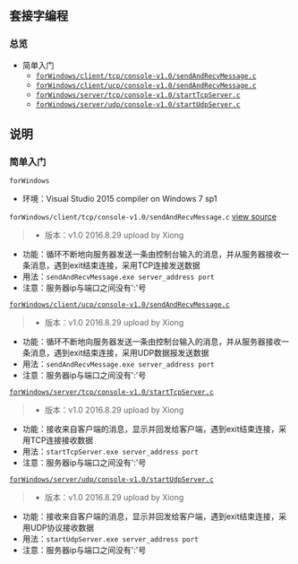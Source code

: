 ## 套接字编程
### 总览
+ 简单入门
  + [`forWindows/client/tcp/console-v1.0/sendAndRecvMessage.c`][16082901]
  + [`forWindows/client/ucp/console-v1.0/sendAndRecvMessage.c`][16082902]
  + [`forWindows/server/tcp/console-v1.0/startTcpServer.c`][16082903]
  + [`forWindows/server/udp/console-v1.0/startUdpServer.c`][16082904]

## 说明
### 简单入门
`forWindows`
* 环境：Visual Studio 2015 compiler on Windows 7 sp1  

`forWindows/client/tcp/console-v1.0/sendAndRecvMessage.c`
[view source][16082901]
>* 版本：v1.0 2016.8.29 upload by Xiong
* 功能：循环不断地向服务器发送一条由控制台输入的消息，并从服务器接收一条消息，遇到exit结束连接，采用TCP连接发送数据
* 用法：`sendAndRecvMessage.exe server_address port`
* 注意：服务器ip与端口之间没有':'号

[`forWindows/client/ucp/console-v1.0/sendAndRecvMessage.c`][16082902]
>* 版本：v1.0 2016.8.29 upload by Xiong
* 功能：循环不断地向服务器发送一条由控制台输入的消息，并从服务器接收一条消息，遇到exit结束连接，采用UDP数据报发送数据
* 用法：`sendAndRecvMessage.exe server_address port`
* 注意：服务器ip与端口之间没有':'号

[`forWindows/server/tcp/console-v1.0/startTcpServer.c`][16082903]
>* 版本：v1.0 2016.8.29 upload by Xiong
* 功能：接收来自客户端的消息，显示并回发给客户端，遇到exit结束连接，采用TCP连接接收数据
* 用法：`startTcpServer.exe server_address port`
* 注意：服务器ip与端口之间没有':'号

[`forWindows/server/udp/console-v1.0/startUdpServer.c`][16082904]
>* 版本：v1.0 2016.8.29 upload by Xiong
* 功能：接收来自客户端的消息，显示并回发给客户端，遇到exit结束连接，采用UDP协议接收数据
* 用法：`startUdpServer.exe server_address port`
* 注意：服务器ip与端口之间没有':'号


[16082901]: forWindows/client/tcp/console-v1.0/sendAndRecvMessage.c
[16082902]: forWindows/client/ucp/console-v1.0/sendAndRecvMessage.c
[16082903]: forWindows/server/tcp/console-v1.0/startTcpServer.c
[16082904]: forWindows/server/udp/console-v1.0/startUdpServer.c


